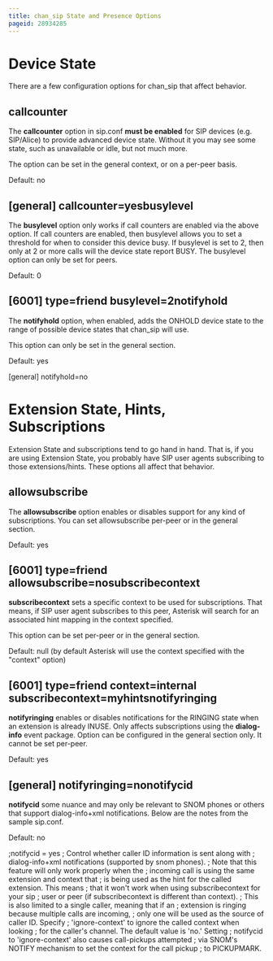 ```yaml
---
title: chan_sip State and Presence Options
pageid: 28934285
---
```


Device State
============

There are a few configuration options for chan\_sip that affect  behavior.

callcounter
-----------

The **callcounter** option in sip.conf **must be enabled** for SIP devices (e.g. SIP/Alice) to provide advanced device state. Without it you may see some state, such as unavailable or idle, but not much more.

The option can be set in the general context, or on a per-peer basis.

Default: no

[general]
callcounter=yesbusylevel
---------

The **busylevel** option only works if call counters are enabled via the above option. If call counters are enabled, then busylevel allows you to set a threshold for when to consider this device busy. If busylevel is set to 2, then only at 2 or more calls will the device state report BUSY. The busylevel option can only be set for peers.

Default: 0

[6001]
type=friend
busylevel=2notifyhold
----------

The **notifyhold** option, when enabled, adds the ONHOLD device state to the range of possible device states that chan\_sip will use.

This option can only be set in the general section.

Default: yes

[general]
notifyhold=no 

Extension State, Hints, Subscriptions
=====================================

Extension State and subscriptions tend to go hand in hand. That is, if you are using Extension State, you probably have SIP user agents subscribing to those extensions/hints. These options all affect that behavior.

allowsubscribe
--------------

The **allowsubscribe** option enables or disables support for any kind of subscriptions. You can set allowsubscribe per-peer or in the general section.

Default: yes

[6001]
type=friend
allowsubscribe=nosubscribecontext
----------------

**subscribecontext** sets a specific context to be used for subscriptions. That means, if SIP user agent subscribes to this peer, Asterisk will search for an associated hint mapping in the context specified.

This option can be set per-peer or in the general section.

Default: null (by default Asterisk will use the context specified with the "context" option)

[6001]
type=friend
context=internal
subscribecontext=myhintsnotifyringing
-------------

**notifyringing** enables or disables notifications for the RINGING state when an extension is already INUSE. Only affects subscriptions using the **dialog-info** event package. Option can be configured in the general section only. It cannot be set per-peer.

Default: yes

[general]
notifyringing=nonotifycid
---------

**notifycid** some nuance and may only be relevant to SNOM phones or others that support dialog-info+xml notifications. Below are the notes from the sample sip.conf.

Default: no

;notifycid = yes ; Control whether caller ID information is sent along with
 ; dialog-info+xml notifications (supported by snom phones).
 ; Note that this feature will only work properly when the
 ; incoming call is using the same extension and context that
 ; is being used as the hint for the called extension. This means
 ; that it won't work when using subscribecontext for your sip
 ; user or peer (if subscribecontext is different than context).
 ; This is also limited to a single caller, meaning that if an
 ; extension is ringing because multiple calls are incoming,
 ; only one will be used as the source of caller ID. Specify
 ; 'ignore-context' to ignore the called context when looking
 ; for the caller's channel. The default value is 'no.' Setting
 ; notifycid to 'ignore-context' also causes call-pickups attempted
 ; via SNOM's NOTIFY mechanism to set the context for the call pickup
 ; to PICKUPMARK. 

 

 

